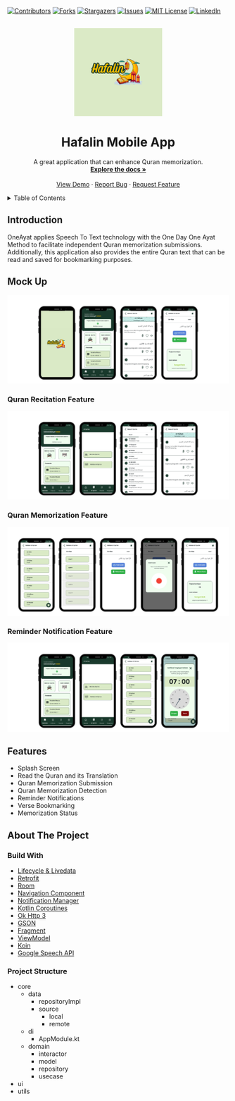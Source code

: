 [![Contributors][contributors-shield]][contributors-url]
[![Forks][forks-shield]][forks-url]
[![Stargazers][stars-shield]][stars-url]
[![Issues][issues-shield]][issues-url]
[![MIT License][license-shield]][license-url]
[![LinkedIn][linkedin-shield]][linkedin-url]

<!-- PROJECT LOGO -->
<br />
<div align="center">
  <a href="https://github.com/acalapatih/Hafalin_mobileApp">
    <img src="image/logo_hafalin.png" alt="Logo" width="200" height="200">
  </a>

  <h1 align="center">Hafalin Mobile App</h3>

  <p align="center">
    A great application that can enhance Quran memorization.
    <br />
    <a href="https://github.com/acalapatih/Hafalin_mobileApp"><strong>Explore the docs »</strong></a>
    <br />
    <br />
    <a href="https://github.com/acalapatih/Hafalin_mobileApp">View Demo</a>
    ·
    <a href="https://github.com/acalapatih/Hafalin_mobileApp/issues">Report Bug</a>
    ·
    <a href="https://github.com/acalapatih/Hafalin_mobileApp/issues">Request Feature</a>
  </p>
</div>

<!-- TABLE OF CONTENTS -->
<details>
  <summary>Table of Contents</summary>
  <ol>
    <li><a href="#introduction">Introduction</a></li>
    <li><a href="#mock-up">Mock Up</a></li>
    <li><a href="#features">Features</a></li>
    <li>
      <a href="#about-the-project">About The Project</a>
      <ul>
        <li><a href="#build-with">Build With</a></li>
        <li><a href="#project-structure">Project Structure</a></li>
      </ul>
    </li>
  </ol>
</details>

## Introduction
OneAyat applies Speech To Text technology with the One Day One Ayat Method to facilitate independent Quran memorization submissions. Additionally, this application also provides the entire Quran text that can be read and saved for bookmarking purposes.

## Mock Up
<img src="image/fitur_utama.png" alt="Main Feature">

### Quran Recitation Feature
<img src="image/baca_quran.png" alt="Quran Recitation Feature">

### Quran Memorization Feature
<img src="image/hafalan_quran.png" alt="Quran Memorization Feature">

### Reminder Notification Feature
<img src="image/notifikasi_pengingat.png" alt="Reminder Notification Feature">

## Features
- Splash Screen
- Read the Quran and its Translation
- Quran Memorization Submission
- Quran Memorization Detection
- Reminder Notifications
- Verse Bookmarking
- Memorization Status
 
## About The Project
### Build With
- [Lifecycle & Livedata](https://developer.android.com/guide/components/activities/activity-lifecycle?hl=id)
- [Retrofit](https://square.github.io/retrofit/)
- [Room](https://developer.android.com/codelabs/android-room-with-a-view-kotlin)
- [Navigation Component](https://developer.android.com/guide/navigation/get-started)
- [Notification Manager](https://developer.android.com/reference/android/app/NotificationManager)
- [Kotlin Coroutines](https://www.googleadservices.com/pagead/aclk?sa=L&ai=DChcSEwiU2bPz88f_AhXVk2YCHXdgDDMYABAAGgJzbQ&ohost=www.google.com&cid=CAESbOD2gWGIEaIzh7xPUOGICyK2tbXIr0QUhhlGSrurjKcD6swxwpKj-7IrQ9_iwmDhml1_P_z6seVQZZNvkJ-fiMxTpf1xONyVn40ucS143xA8HR8Y35CCv_06CgyhYufQQc6JFf2g1WPjknZFow&sig=AOD64_1YR8UhDwd6LH3WrvCacezcHvoFUw&q&adurl&ved=2ahUKEwiUqKzz88f_AhUT7TgGHSukAJEQ0Qx6BAgIEAE)
- [Ok Http 3](https://square.github.io/okhttp/)
- [GSON](https://github.com/google/gson)
- [Fragment](https://developer.android.com/guide/fragments?hl=id)
- [ViewModel](https://developer.android.com/topic/libraries/architecture/viewmodel?hl=id)
- [Koin](https://insert-koin.io/)
- [Google Speech API](https://cloud.google.com/speech-to-text)

### Project Structure
- core
  - data
    - repositoryImpl
    - source
      - local
      - remote
  - di
    - AppModule.kt
  - domain
    - interactor
    - model
    - repository
    - usecase
- ui
- utils

<!-- MARKDOWN LINKS & IMAGES -->
<!-- https://www.markdownguide.org/basic-syntax/#reference-style-links -->
[contributors-shield]: https://img.shields.io/github/contributors/acalapatih/Hafalin_mobileApp.svg?style=for-the-badge
[contributors-url]: https://github.com/acalapatih/Hafalin_mobileApp/graphs/contributors
[forks-shield]: https://img.shields.io/github/forks/acalapatih/Hafalin_mobileApp.svg?style=for-the-badge
[forks-url]:https://github.com/acalapatih/Hafalin_mobileApp/network/members
[stars-shield]: https://img.shields.io/github/stars/acalapatih/Hafalin_mobileApp.svg?style=for-the-badge
[stars-url]: https://github.com/acalapatih/Hafalin_mobileApp/stargazers
[issues-shield]: https://img.shields.io/github/issues/acalapatih/Hafalin_mobileApp.svg?style=for-the-badge
[issues-url]: https://github.com/acalapatih/Hafalin_mobileApp/issues
[license-shield]: https://img.shields.io/github/license/acalapatih/MobilePQI_mobileApp.svg?style=for-the-badge
[license-url]: https://github.com/acalapatih/Hafalin_mobileApp/blob/main/LICENSE
[linkedin-shield]: https://img.shields.io/badge/-LinkedIn-black.svg?style=for-the-badge&logo=linkedin&colorB=555
[linkedin-url]: https://linkedin.com/in/amir-acalapati-henry
